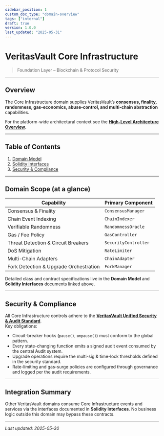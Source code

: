 ```yaml
---
sidebar_position: 1
custom_doc_type: "domain-overview"
tags: ["internal"]
draft: true
version: 1.0.0
last_updated: "2025-05-31"
---
```


# VeritasVault Core Infrastructure

> Foundation Layer – Blockchain & Protocol Security

---

## Overview

The Core Infrastructure domain supplies VeritasVault’s **consensus, finality, randomness, gas-economics, abuse-control, and multi-chain abstraction** capabilities.

For the platform-wide architectural context see the **[High-Level Architecture Overview](../../ARCHITECTURE.md)**.

---

## Table of Contents

1. [Domain Model](./domain-model.md)  
2. [Solidity Interfaces](./solidity-interfaces.md)  
3. [Security & Compliance](#security--compliance)  

---

## Domain Scope (at a glance)

| Capability | Primary Component |
|------------|------------------|
| Consensus & Finality | `ConsensusManager` |
| Chain Event Indexing | `ChainIndexer` |
| Verifiable Randomness | `RandomnessOracle` |
| Gas / Fee Policy | `GasController` |
| Threat Detection & Circuit Breakers | `SecurityController` |
| DoS Mitigation | `RateLimiter` |
| Multi-Chain Adapters | `ChainAdapter` |
| Fork Detection & Upgrade Orchestration | `ForkManager` |

Detailed class and contract specifications live in the **Domain Model** and **Solidity Interfaces** documents linked above.

---

## Security & Compliance

All Core Infrastructure controls adhere to the **[VeritasVault Unified Security & Audit Standard](../../SECURITY.md)**.  
Key obligations:

* Circuit-breaker hooks (`pause()`, `unpause()`) must conform to the global pattern.  
* Every state-changing function emits a signed audit event consumed by the central Audit system.  
* Upgrade operations require the multi-sig & time-lock thresholds defined in the security standard.  
* Rate-limiting and gas-surge policies are configured through governance and logged per the audit requirements.

---

## Integration Summary

Other VeritasVault domains consume Core Infrastructure events and services via the interfaces documented in **Solidity Interfaces**. No business logic outside this domain may bypass these contracts.

---

*Last updated: 2025-05-30*  

